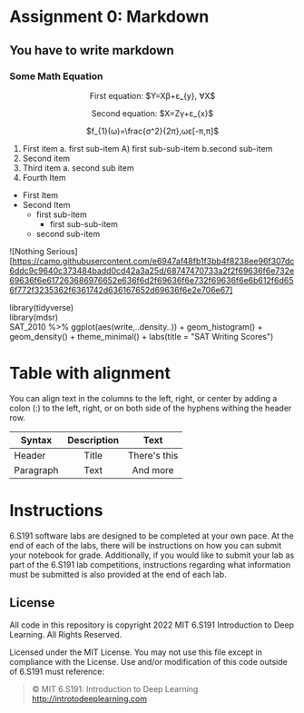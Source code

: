 # Assignment 0: Markdown
## You have to write markdown
### Some Math Equation
<p align="center">First equation: $Y=X&beta;+&epsilon;_{y}, &forall;X$</p>
<p align="center">Second equation: $X=Z&gamma;+&epsilon;_{x}$</p>
<p align="center">$f_{1}(&omega;)=\frac{&sigma;^2}{2&pi;},&omega;&epsilon;[-&pi;,&pi;]$</p>

1. First item a. first sub-item A) first sub-sub-item b.second sub-item
2. Second item
3. Third item a. second sub item
4. Fourth Item

* First Item
* Second Item
  * first sub-item
    * first sub-sub-item
  * second sub-item

![Nothing Serious][https://camo.githubusercontent.com/e6947af48fb1f3bb4f8238ee96f307dc6ddc9c9640c373484badd0cd42a3a25d/68747470733a2f2f69636f6e732e69636f6e617263686976652e636f6d2f69636f6e732f69636f6e6b612f6d656f772f3235362f6361742d636167652d69636f6e2e706e67]

library(tidyverse)\
library(mdsr)\
SAT_2010 %>% ggplot(aes(write,..density..)) + geom_histogram() +\
geom_density() + theme_minimal() + labs(title = "SAT Writing Scores")


# Table with alignment
You can align text in the columns to the left, right, or center by adding a
colon (\:) to the left, right, or on both side of the hyphens withing the header row.

| Syntax | Description | Text |
| ------ | :---------: | :--: |
| Header | Title | There's this |
| Paragraph | Text | And more |

# Instructions
6.S191 software labs are designed to be completed at your own pace. At the end of each
of the labs, there will be instructions on how you can submit your notebook for grade.
Additionally, if you would like to submit your lab as part of the 6.S191 lab competitions,
instructions regarding what information must be submitted is also provided at the end of
each lab.

## License
All code in this repository is copyright 2022 MIT 6.S191 Introduction to Deep Learning. All Rights Reserved.

Licensed under the MIT License. You may not use this file except in compliance with the
License. Use and/or modification of this code outside of 6.S191 must reference:

> © MIT 6.S191: Introduction to Deep Learning
> http://introtodeeplearning.com
